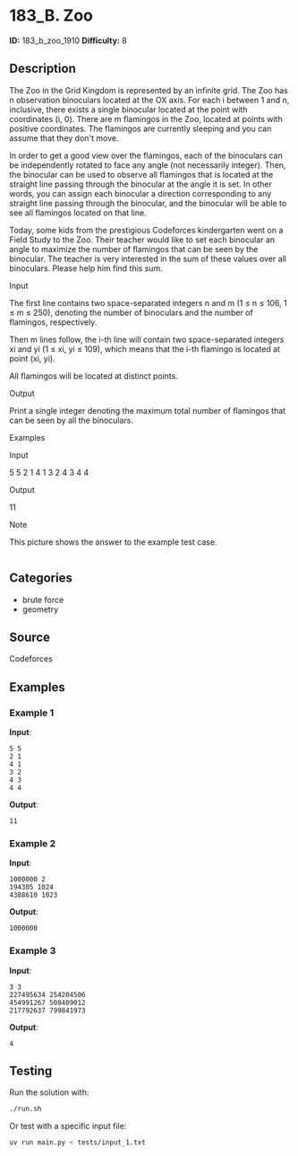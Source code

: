 # 183_B. Zoo

**ID:** 183_b_zoo_1910
**Difficulty:** 8

## Description

The Zoo in the Grid Kingdom is represented by an infinite grid. The Zoo has n observation binoculars located at the OX axis. For each i between 1 and n, inclusive, there exists a single binocular located at the point with coordinates (i, 0). There are m flamingos in the Zoo, located at points with positive coordinates. The flamingos are currently sleeping and you can assume that they don't move.

In order to get a good view over the flamingos, each of the binoculars can be independently rotated to face any angle (not necessarily integer). Then, the binocular can be used to observe all flamingos that is located at the straight line passing through the binocular at the angle it is set. In other words, you can assign each binocular a direction corresponding to any straight line passing through the binocular, and the binocular will be able to see all flamingos located on that line.

Today, some kids from the prestigious Codeforces kindergarten went on a Field Study to the Zoo. Their teacher would like to set each binocular an angle to maximize the number of flamingos that can be seen by the binocular. The teacher is very interested in the sum of these values over all binoculars. Please help him find this sum.

Input

The first line contains two space-separated integers n and m (1 ≤ n ≤ 106, 1 ≤ m ≤ 250), denoting the number of binoculars and the number of flamingos, respectively.

Then m lines follow, the i-th line will contain two space-separated integers xi and yi (1 ≤ xi, yi ≤ 109), which means that the i-th flamingo is located at point (xi, yi).

All flamingos will be located at distinct points.

Output

Print a single integer denoting the maximum total number of flamingos that can be seen by all the binoculars.

Examples

Input

5 5
2 1
4 1
3 2
4 3
4 4


Output

11

Note

This picture shows the answer to the example test case.

<image>

## Categories

- brute force
- geometry

## Source

Codeforces

## Examples

### Example 1

**Input**:
```
5 5
2 1
4 1
3 2
4 3
4 4
```

**Output**:
```
11
```

### Example 2

**Input**:
```
1000000 2
194305 1024
4388610 1023
```

**Output**:
```
1000000
```

### Example 3

**Input**:
```
3 3
227495634 254204506
454991267 508409012
217792637 799841973
```

**Output**:
```
4
```


## Testing

Run the solution with:

```bash
./run.sh
```

Or test with a specific input file:

```bash
uv run main.py < tests/input_1.txt
```
